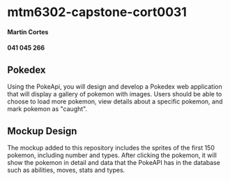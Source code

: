 # mtm6302-capstone-cort0031
#### Martin Cortes
#### 041 045 266
## Pokedex
Using the PokeApi, you will design and develop a Pokedex web application that will display a gallery of pokemon with images. Users should be able to choose to load more pokemon, view details about a specific pokemon, and mark pokemon as "caught".

## Mockup Design
The mockup added to this repository includes the sprites of the first 150 pokemon, including number and types. After clicking the pokemon, it will show the pokemon in detail and data that the PokeAPI has in the database such as abilities, moves, stats and types.